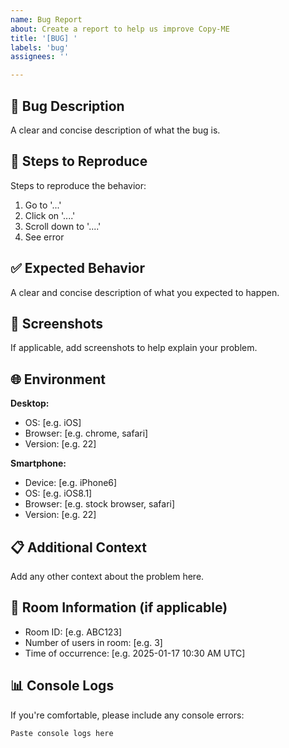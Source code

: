 ```yaml
---
name: Bug Report
about: Create a report to help us improve Copy-ME
title: '[BUG] '
labels: 'bug'
assignees: ''

---
```


## 🐛 Bug Description
A clear and concise description of what the bug is.

## 🔄 Steps to Reproduce
Steps to reproduce the behavior:
1. Go to '...'
2. Click on '....'
3. Scroll down to '....'
4. See error

## ✅ Expected Behavior
A clear and concise description of what you expected to happen.

## 📸 Screenshots
If applicable, add screenshots to help explain your problem.

## 🌐 Environment
**Desktop:**
- OS: [e.g. iOS]
- Browser: [e.g. chrome, safari]
- Version: [e.g. 22]

**Smartphone:**
- Device: [e.g. iPhone6]
- OS: [e.g. iOS8.1]
- Browser: [e.g. stock browser, safari]
- Version: [e.g. 22]

## 📋 Additional Context
Add any other context about the problem here.

## 🔗 Room Information (if applicable)
- Room ID: [e.g. ABC123]
- Number of users in room: [e.g. 3]
- Time of occurrence: [e.g. 2025-01-17 10:30 AM UTC]

## 📊 Console Logs
If you're comfortable, please include any console errors:
```
Paste console logs here
```
